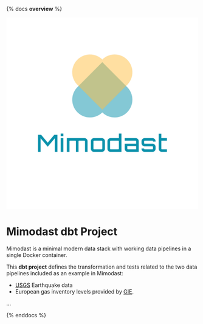 {% docs __overview__ %}

![mimodast Logo](https://github.com/EJOOSTEROP/mimodast/blob/master/assets/hatchful/logo_transparent.png)

# Mimodast dbt Project
Mimodast is a minimal modern data stack with working data pipelines in a single Docker container.

This **dbt project** defines the transformation and tests related to the two data pipelines included as an example in Mimodast:

- [USGS][USGSEarthquakeAPI-url] Earthquake data
- European gas inventory levels provided by [GIE][GIEAPI-url].

...


[USGSEarthquakeAPI-url]: https://earthquake.usgs.gov/fdsnws/event/1/
[GIEAPI-url]: https://agsi.gie.eu/
[GIEAccount-url]: https://agsi.gie.eu/account

{% enddocs %}

